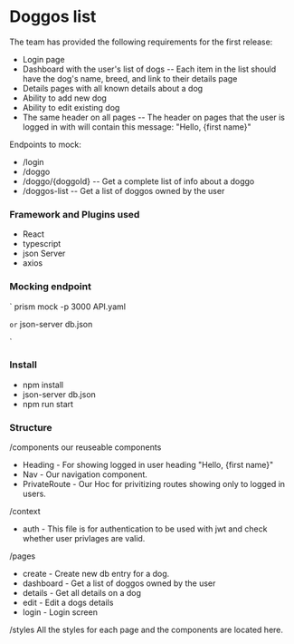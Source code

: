 # Doggos list
The team has provided the following requirements for the first release:
- Login page
- Dashboard with the user's list of dogs
-- Each item in the list should have the dog's name, breed, and link to their details page
- Details pages with all known details about a dog
- Ability to add new dog
- Ability to edit existing dog
- The same header on all pages
-- The header on pages that the user is logged in with will contain this message: "Hello, {first
name}"

Endpoints to mock:
- /login
- /doggo
- /doggo/{doggoId}
-- Get a complete list of info about a doggo
- /doggos-list
-- Get a list of doggos owned by the user

### Framework and Plugins used
  - React
  - typescript
  - json Server
  - axios

### Mocking endpoint
`
  prism mock -p 3000 API.yaml

`
or
`
  json-server db.json

`

### Install
 - npm install
 - json-server db.json
 - npm run start

### Structure
/components our reuseable components 
 - Heading - For showing logged in user heading "Hello, {first name}"
 - Nav - Our navigation component.
 - PrivateRoute - Our Hoc for privitizing routes showing only to logged in users.

/context
 - auth - This file is for authentication to be used with jwt and check whether user privlages are valid.

/pages
 - create - Create new db entry for a dog.
 - dashboard - Get a list of doggos owned by the user
 - details - Get all details on a dog
 - edit - Edit a dogs details
 - login - Login screen

/styles
All the styles for each page and the components are located here.